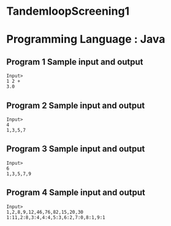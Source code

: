 # TandemloopScreening1
# Programming Language : Java

## Program 1 Sample input and output

```
Input>
1 2 +
3.0
```

## Program 2 Sample input and output

```
Input>
4
1,3,5,7
```

## Program 3 Sample input and output

```
Input>
6
1,3,5,7,9
```

## Program 4 Sample input and output

```
Input>
1,2,8,9,12,46,76,82,15,20,30
1:11,2:8,3:4,4:4,5:3,6:2,7:0,8:1,9:1
```